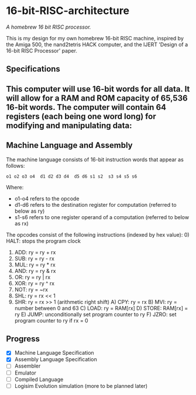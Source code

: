 # 16-bit-RISC-architecture
*A homebrew 16 bit RISC processor.*

This is my design for my own homebrew 16-bit RISC machine, inspired by the Amiga 500, the nand2tetris HACK computer,
and the IJERT 'Design of a 16-bit RISC Processor' paper.

## Specifications

This computer will use 16-bit words for all data. It will allow for a RAM and ROM capacity of 65,536 16-bit words.
The computer will contain 64 registers (each being one word long) for modifying and manipulating data:
- 

## Machine Language and Assembly
The machine language consists of 16-bit instruction words that appear as follows:
```
o1 o2 o3 o4  d1 d2 d3 d4  d5 d6 s1 s2  s3 s4 s5 s6
```
Where:
- o1-o4 refers to the opcode
- d1-d6 refers to the destination register for computation (referred to below as ry)
- s1-s6 refers to one register operand of a computation (referred to below as rx)

The opcodes consist of the following instructions (indexed by hex value):
0) HALT: stops the program clock
1) ADD: ry = ry + rx
2) SUB: ry = ry - rx
3) MUL: ry = ry * rx
4) AND: ry = ry & rx
5) OR: ry = ry | rx
6) XOR: ry = ry ^ rx
7) NOT: ry = ~rx
8) SHL: ry = rx << 1
9) SHR: ry = rx >> 1 (arithmetic right shift) <!-- or should i use logical right shift? -->
A) CPY: ry = rx
B) MVI: ry = number between 0 and 63
C) LOAD: ry = RAM[rx]
D) STORE: RAM[rx] = ry
E) JUMP: unconditionally set program counter to ry <!-- may change because then im not using s1-s6 -->
F) JZRO: set program counter to ry if rx = 0

## Progress
- [x] Machine Language Specification
- [x] Assembly Language Specification
- [ ] Assembler
- [ ] Emulator
- [ ] Compiled Language
- [ ] Logisim Evolution simulation
(more to be planned later)
